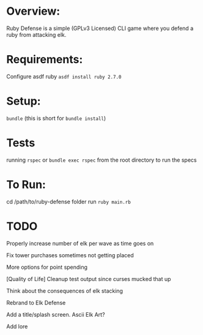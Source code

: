# Overview:

Ruby Defense is a simple (GPLv3 Licensed) CLI game where you defend a ruby from
attacking elk.



# Requirements:

Configure asdf ruby
`asdf install ruby 2.7.0`

# Setup:
`bundle` (this is short for `bundle install`)

# Tests
running `rspec` or `bundle exec rspec` from the root directory to run the specs

# To Run:
cd /path/to/ruby-defense folder
run `ruby main.rb`

# TODO
Properly increase number of elk per wave as time goes on

Fix tower purchases sometimes not getting placed

More options for point spending

[Quality of Life] Cleanup test output since curses mucked that up

Think about the consequences of elk stacking

Rebrand to Elk Defense

Add a title/splash screen. Ascii Elk Art?

Add lore
